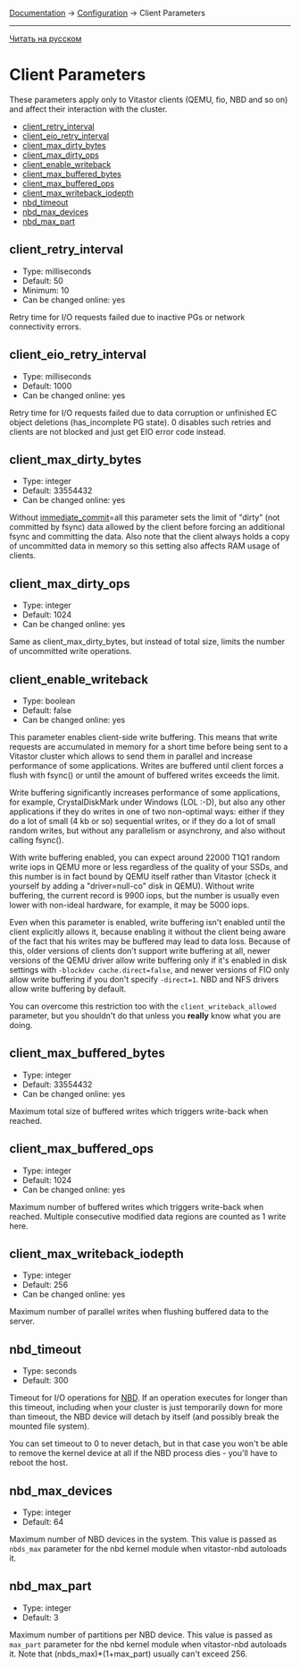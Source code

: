 [Documentation](../../README.md#documentation) → [Configuration](../config.en.md) → Client Parameters

-----

[Читать на русском](client.ru.md)

# Client Parameters

These parameters apply only to Vitastor clients (QEMU, fio, NBD and so on) and
affect their interaction with the cluster.

- [client_retry_interval](#client_retry_interval)
- [client_eio_retry_interval](#client_eio_retry_interval)
- [client_max_dirty_bytes](#client_max_dirty_bytes)
- [client_max_dirty_ops](#client_max_dirty_ops)
- [client_enable_writeback](#client_enable_writeback)
- [client_max_buffered_bytes](#client_max_buffered_bytes)
- [client_max_buffered_ops](#client_max_buffered_ops)
- [client_max_writeback_iodepth](#client_max_writeback_iodepth)
- [nbd_timeout](#nbd_timeout)
- [nbd_max_devices](#nbd_max_devices)
- [nbd_max_part](#nbd_max_part)

## client_retry_interval

- Type: milliseconds
- Default: 50
- Minimum: 10
- Can be changed online: yes

Retry time for I/O requests failed due to inactive PGs or network
connectivity errors.

## client_eio_retry_interval

- Type: milliseconds
- Default: 1000
- Can be changed online: yes

Retry time for I/O requests failed due to data corruption or unfinished
EC object deletions (has_incomplete PG state). 0 disables such retries
and clients are not blocked and just get EIO error code instead.

## client_max_dirty_bytes

- Type: integer
- Default: 33554432
- Can be changed online: yes

Without [immediate_commit](layout-cluster.en.md#immediate_commit)=all this parameter sets the limit of "dirty"
(not committed by fsync) data allowed by the client before forcing an
additional fsync and committing the data. Also note that the client always
holds a copy of uncommitted data in memory so this setting also affects
RAM usage of clients.

## client_max_dirty_ops

- Type: integer
- Default: 1024
- Can be changed online: yes

Same as client_max_dirty_bytes, but instead of total size, limits the number
of uncommitted write operations.

## client_enable_writeback

- Type: boolean
- Default: false
- Can be changed online: yes

This parameter enables client-side write buffering. This means that write
requests are accumulated in memory for a short time before being sent to
a Vitastor cluster which allows to send them in parallel and increase
performance of some applications. Writes are buffered until client forces
a flush with fsync() or until the amount of buffered writes exceeds the
limit.

Write buffering significantly increases performance of some applications,
for example, CrystalDiskMark under Windows (LOL :-D), but also any other
applications if they do writes in one of two non-optimal ways: either if
they do a lot of small (4 kb or so) sequential writes, or if they do a lot
of small random writes, but without any parallelism or asynchrony, and also
without calling fsync().

With write buffering enabled, you can expect around 22000 T1Q1 random write
iops in QEMU more or less regardless of the quality of your SSDs, and this
number is in fact bound by QEMU itself rather than Vitastor (check it
yourself by adding a "driver=null-co" disk in QEMU). Without write
buffering, the current record is 9900 iops, but the number is usually
even lower with non-ideal hardware, for example, it may be 5000 iops.

Even when this parameter is enabled, write buffering isn't enabled until
the client explicitly allows it, because enabling it without the client
being aware of the fact that his writes may be buffered may lead to data
loss. Because of this, older versions of clients don't support write
buffering at all, newer versions of the QEMU driver allow write buffering
only if it's enabled in disk settings with `-blockdev cache.direct=false`,
and newer versions of FIO only allow write buffering if you don't specify
`-direct=1`. NBD and NFS drivers allow write buffering by default.

You can overcome this restriction too with the `client_writeback_allowed`
parameter, but you shouldn't do that unless you **really** know what you
are doing.

## client_max_buffered_bytes

- Type: integer
- Default: 33554432
- Can be changed online: yes

Maximum total size of buffered writes which triggers write-back when reached.

## client_max_buffered_ops

- Type: integer
- Default: 1024
- Can be changed online: yes

Maximum number of buffered writes which triggers write-back when reached.
Multiple consecutive modified data regions are counted as 1 write here.

## client_max_writeback_iodepth

- Type: integer
- Default: 256
- Can be changed online: yes

Maximum number of parallel writes when flushing buffered data to the server.

## nbd_timeout

- Type: seconds
- Default: 300

Timeout for I/O operations for [NBD](../usage/nbd.en.md). If an operation
executes for longer than this timeout, including when your cluster is just
temporarily down for more than timeout, the NBD device will detach by itself
(and possibly break the mounted file system).

You can set timeout to 0 to never detach, but in that case you won't be
able to remove the kernel device at all if the NBD process dies - you'll have
to reboot the host.

## nbd_max_devices

- Type: integer
- Default: 64

Maximum number of NBD devices in the system. This value is passed as
`nbds_max` parameter for the nbd kernel module when vitastor-nbd autoloads it.

## nbd_max_part

- Type: integer
- Default: 3

Maximum number of partitions per NBD device. This value is passed as
`max_part` parameter for the nbd kernel module when vitastor-nbd autoloads it.
Note that (nbds_max)*(1+max_part) usually can't exceed 256.
